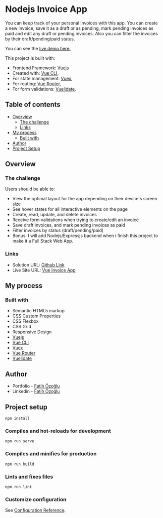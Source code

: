 # Nodejs Invoice App

You can keep track of your personal invoices with this app. You can create a new invoice, save it as a draft or as pending, mark pending invoices as paid and edit any draft or pending invoices. Also you can filter the invoices by their draft/pending/paid status.

You can see the [live demo here.](https://fozoglu-vue-invoice-app.surge.sh/)

This project is built with:

- Frontend Framework: [Vuejs](https://vuejs.org/)
- Created with: [Vue CLI](https://cli.vuejs.org/),
- For state management: [Vuex](https://vuex.vuejs.org/),
- For routing: [Vue Router](https://router.vuejs.org/),
- For form validations: [Vuelidate](https://vuelidate.js.org/).

## Table of contents

- [Overview](#overview)
  - [The challenge](#the-challenge)
  - [Links](#links)
- [My process](#my-process)
  - [Built with](#built-with)
- [Author](#author)
- [Project Setup](#project-setup)

## Overview

### The challenge

Users should be able to:

- View the optimal layout for the app depending on their device's screen size
- See hover states for all interactive elements on the page
- Create, read, update, and delete invoices
- Receive form validations when trying to create/edit an invoice
- Save draft invoices, and mark pending invoices as paid
- Filter invoices by status (draft/pending/paid)
- Bonus: I will add Nodejs/Expressjs backend when i finish this project to make it a Full Stack Web App.

### Links

- Solution URL: [Github Link](https://github.com/fatihozoglu/vue-invoice-app)
- Live Site URL: [Vue Invoice App](https://fozoglu-vue-invoice-app.surge.sh/)

## My process

### Built with

- Semantic HTML5 markup
- CSS Custom Properties
- CSS Flexbox
- CSS Grid
- Responsive Design
- [Vuejs](https://vuejs.org/)
- [Vue CLI](https://cli.vuejs.org/)
- [Vuex](https://vuex.vuejs.org/)
- [Vue Router](https://router.vuejs.org/)
- [Vuelidate](https://vuelidate.js.org/)

## Author

- Portfolio - [Fatih Özoğlu](https://fatihozoglu.github.io/react-portfolio/)
- Linkedin - [Fatih Özoğlu](https://www.linkedin.com/in/fatihozoglu/)

## Project setup

```
npm install
```

### Compiles and hot-reloads for development

```
npm run serve
```

### Compiles and minifies for production

```
npm run build
```

### Lints and fixes files

```
npm run lint
```

### Customize configuration

See [Configuration Reference](https://cli.vuejs.org/config/).
